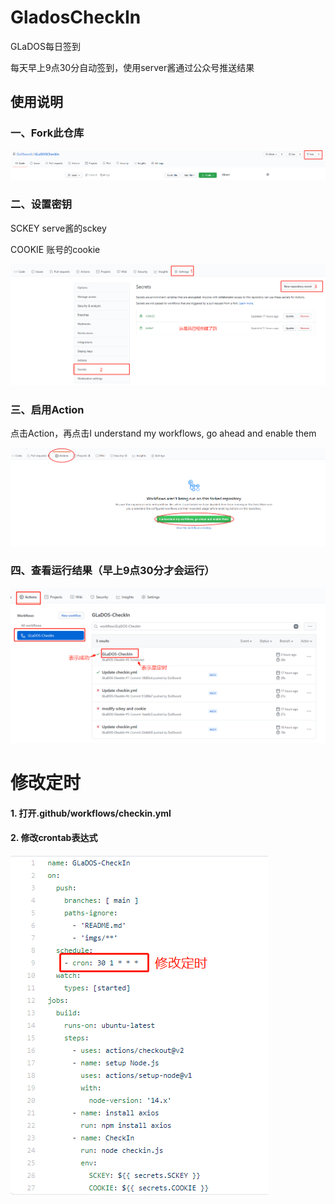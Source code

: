 # GladosCheckIn
GLaDOS每日签到

每天早上9点30分自动签到，使用server酱通过公众号推送结果

## 使用说明

### 一、Fork此仓库

![fork](imgs/fork.jpg)

### 二、设置密钥
SCKEY serve酱的sckey

COOKIE 账号的cookie

![secrets](imgs/secrets.png)

### 三、启用Action
点击Action，再点击I understand my workflows, go ahead and enable them

![enableAction](imgs/enableAction.png)

### 四、查看运行结果（早上9点30分才会运行）

![runResult](imgs/runResult.png)


# 修改定时
#### 1. 打开.github/workflows/checkin.yml
#### 2. 修改crontab表达式
![modifySchedule](imgs/modifySchedule.png)

